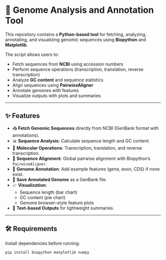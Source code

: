 # 🧬 Genome Analysis and Annotation Tool

This repository contains a **Python-based tool** for fetching, analyzing, annotating, and visualizing genomic sequences using **Biopython** and **Matplotlib**.  

The script allows users to:  
- Fetch sequences from **NCBI** using accession numbers  
- Perform sequence operations (transcription, translation, reverse transcription)  
- Analyze **GC content** and sequence statistics  
- Align sequences using **PairwiseAligner**  
- Annotate genomes with features  
- Visualize outputs with plots and summaries  

---

## ✨ Features

- 📥 **Fetch Genomic Sequences** directly from NCBI (GenBank format with annotations).  
- 📊 **Sequence Analysis**: Calculate sequence length and GC content.  
- 🔬 **Molecular Operations**: Transcription, translation, and reverse transcription.  
- 🔗 **Sequence Alignment**: Global pairwise alignment with Biopython’s `PairwiseAligner`.  
- 🧬 **Genome Annotation**: Add example features (gene, exon, CDS) if none exist.  
- 📂 **Save Annotated Genome** as a GenBank file.  
- 📈 **Visualization**:  
  - Sequence length (bar chart)  
  - GC content (pie chart)  
  - Genome browser–style feature plots  
- 📜 **Text-based Outputs** for lightweight summaries.  

---

## 🛠 Requirements

Install dependencies before running:

```bash
pip install biopython matplotlib numpy
